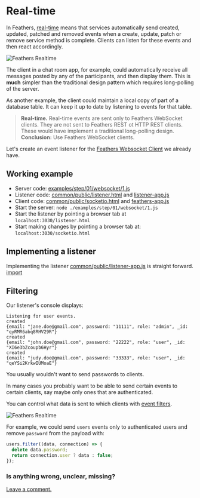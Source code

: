 # Real-time

In Feathers, [real-time](../../../api/events.md) means that services automatically send
created, updated, patched and removed events when
a create, update, patch or remove service method is complete.
Clients can listen for these events and then react accordingly.

![Feathers Realtime](/img/real-time-events-flow.jpg)

The client in a chat room app, for example,
could automatically receive all messages posted by any of the participants,
and then display them.
This is **much** simpler than the traditional design pattern
which requires long-polling of the server.

As another example, the client could maintain a local copy of
part of a database table.
It can keep it up to date by listening to events for that table.

> **Real-time.** Real-time events are sent only to Feathers WebSocket clients.
They are not sent to Feathers REST ot HTTP REST clients.
These would have implement a traditional long-polling design.
**Conclusion:** Use Feathers WebSocket clients.

Let's create an event listener for the [Feathers Websocket Client](./socket-client.md)
we already have.

## Working example

- Server code: [examples/step/01/websocket/1.js](https://github.com/feathersjs/feathers-docs/blob/master/examples/step/01/websocket/1.js)
- Listener code: [common/public/listener.html](https://github.com/feathersjs/feathers-docs/blob/master/examples/step/01/common/public/listener.html)
and
[listener-app.js](https://github.com/feathersjs/feathers-docs/blob/master/examples/step/01/common/public/listener-app.js)
- Client code: [common/public/socketio.html](https://github.com/feathersjs/feathers-docs/blob/master/examples/step/01/common/public/socketio.html)
and
[feathers-app.js](https://github.com/feathersjs/feathers-docs/blob/master/examples/step/01/common/public/feathers-app.js)
- Start the server: `node ./examples/step/01/websocket/1.js`
- Start the listener by pointing a browser tab at `localhost:3030/listener.html`
- Start making changes by pointing a browser tab at: `localhost:3030/socketio.html`

## Implementing a listener

Implementing the listener
[common/public/listener-app.js](https://github.com/feathersjs/feathers-docs/blob/master/examples/step/01/common/public/listener-app.js)
is straight forward.
[import](../../../examples/step/01/common/public/listener-app.js)

## Filtering

Our listener's console displays:

```text
Listening for user events.
created
{email: "jane.doe@gmail.com", password: "11111", role: "admin", _id: "qyRMR6abq8RHV29R"}
created
{email: "john.doe@gmail.com", password: "22222", role: "user", _id: "XI6e3bZcoupb6Hyr"}
created
{email: "judy.doe@gmail.com", password: "33333", role: "user", _id: "qeYSi2KrkwIUMoaE"}
```

You usually wouldn't want to send passwords to clients.

In many cases you probably want to be able to send certain events to certain clients,
say maybe only ones that are authenticated.

You can control what data is sent to which clients with
[event filters](../../../api/events.html#event-filtering).

![Feathers Realtime](/img/event-filter-diagram.jpg)

For example, we could send `users` events only to authenticated users
and remove `password` from the payload with:
```javascript
users.filter((data, connection) => {
  delete data.password;
  return connection.user ? data : false;
});
```
 
### Is anything wrong, unclear, missing?
[Leave a comment.](https://github.com/feathersjs/feathers-docs/issues/new?title=Comment:Step-Basic-Real-time&body=Comment:Step-Basic-Real-time)
